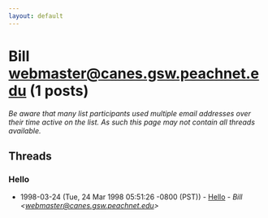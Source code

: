 ```yaml
---
layout: default
---
```


# Bill <webmaster@canes.gsw.peachnet.edu> (1 posts)

_Be aware that many list participants used multiple email addresses over their time active on the list. As such this page may not contain all threads available._

## Threads

### Hello
+ 1998-03-24 (Tue, 24 Mar 1998 05:51:26 -0800 (PST)) - [Hello](/archive/1998/03/dbfad7c5d6a27daf3f5eec84d51f8edfd28d17f3200fdabf72aecc2313ea4118) - _Bill \<webmaster@canes.gsw.peachnet.edu\>_

